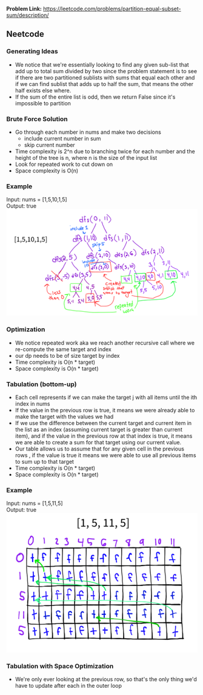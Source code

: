 **Problem Link:** https://leetcode.com/problems/partition-equal-subset-sum/description/

## Neetcode

### Generating Ideas
- We notice that we're essentially looking to find any given sub-list that add up to total sum divided by two since the problem statement is to see if there are two partitioned sublists with sums that equal each other and if we can find sublist that adds up to half the sum, that means the other half exists else where. 
- If the sum of the entire list is odd, then we return False since it's impossible to partition 

### Brute Force Solution
- Go through each number in nums and make two decisions
    - include current number in sum
    - skip current number
- Time complexity is 2^n due to branching twice for each number and the height of the tree is n, where n is the size of the input list
- Look for repeated work to cut down on
- Space complexity is O(n)

### Example
Input: nums = [1,5,10,1,5] <br>
Output: true
![Brute Force Solution](./images/bruteForceDiagram.png)

### Optimization
- We notice repeated work aka we reach another recursive call where we re-compute the same target and index
- our dp needs to be of size target by index
- Time complexity is O(n * target)
- Space complexity is O(n * target)

### Tabulation (bottom-up)
- Each cell represents if we can make the target j with all items until the ith index in nums
- If the value in the previous row is true, it means we were already able to make the target with the values we had
- If we use the difference between the current target and current item in the list as an index (assuming current target is greater than current item), and if the value in the previous row at that index is true, it means we are able to create a sum for that target using our current value. 
- Our table allows us to assume that for any given cell in the previous rows , if the value is true it means we were able to use all previous items to sum up to that target
- Time complexity is O(n * target)
- Space complexity is O(n * target)

### Example
Input: nums = [1,5,11,5] <br>
Output: true <br>
![Tabulation Bottom Up](./images/tabulation.png)

### Tabulation with Space Optimization
- We're only ever looking at the previous row, so that's the only thing we'd have to update after each in the outer loop


